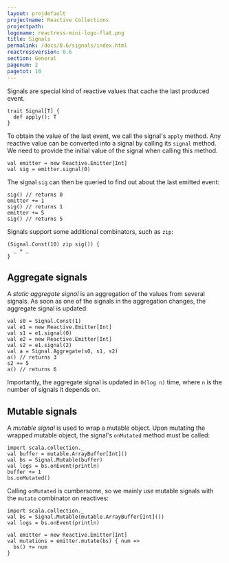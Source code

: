 ```yaml
---
layout: projdefault
projectname: Reactive Collections
projectpath: 
logoname: reactress-mini-logo-flat.png
title: Signals
permalink: /docs/0.6/signals/index.html
reactressversion: 0.6
section: General
pagenum: 2
pagetot: 10
---
```




Signals are special kind of reactive values that cache the last produced event.

    trait Signal[T] {
      def apply(): T
    }

To obtain the value of the last event, we call the signal's `apply` method.
Any reactive value can be converted into a signal by calling its `signal` method.
We need to provide the initial value of the signal when calling this method.

    val emitter = new Reactive.Emitter[Int]
    val sig = emitter.signal(0)

The signal `sig` can then be queried to find out about the last emitted event:

    sig() // returns 0
    emitter += 1
    sig() // returns 1
    emitter += 5
    sig() // returns 5

Signals support some additional combinators, such as `zip`:

    (Signal.Const(10) zip sig()) {
      _ + _
    }


## Aggregate signals

A *static aggregate signal* is an aggregation of the values from several signals.
As soon as one of the signals in the aggregation changes, the aggregate signal is updated:

    val s0 = Signal.Const(1)
    val e1 = new Reactive.Emitter[Int]
    val s1 = e1.signal(0)
    val e2 = new Reactive.Emitter[Int]
    val s2 = e1.signal(2)
    val a = Signal.Aggregate(s0, s1, s2)
    a() // returns 3
    s2 += 5
    a() // returns 6

Importantly, the aggregate signal is updated in `O(log n)` time,
where `n` is the number of signals it depends on.


## Mutable signals

A *mutable signal* is used to wrap a mutable object.
Upon mutating the wrapped mutable object,
the signal's `onMutated` method must be called:
    
    import scala.collection._
    val buffer = mutable.ArrayBuffer[Int]()
    val bs = Signal.Mutable(buffer)
    val logs = bs.onEvent(println)
    buffer += 1
    bs.onMutated()

Calling `onMutated` is cumbersome,
so we mainly use mutable signals with the `mutate` combinator on reactives:

    import scala.collection._
    val bs = Signal.Mutable(mutable.ArrayBuffer[Int]())
    val logs = bs.onEvent(println)

    val emitter = new Reactive.Emitter[Int]
    val mutations = emitter.mutate(bs) { num =>
      bs() += num
    }



